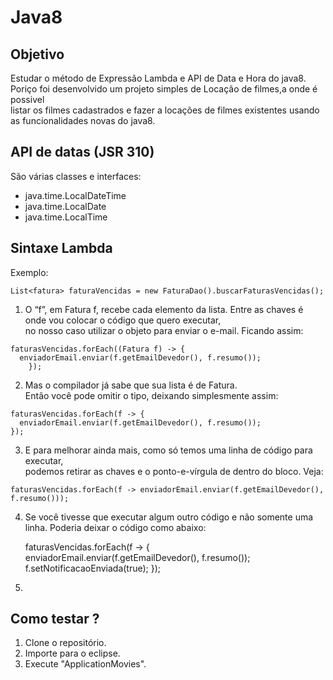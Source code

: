 # Java8

## Objetivo 
  Estudar o método de Expressão Lambda e API de Data e Hora do java8.<br>
  Poriço foi desenvolvido um projeto simples de Locação de filmes,a onde é possivel <br>
  listar os filmes cadastrados e fazer a locações de filmes existentes usando as funcionalidades novas do java8.

## API de datas (JSR 310)
   São várias classes e interfaces:
   - java.time.LocalDateTime	
   - java.time.LocalDate
   - java.time.LocalTime

## Sintaxe Lambda
  Exemplo:
	
  	List<fatura> faturaVencidas = new FaturaDao().buscarFaturasVencidas();	

  1. O “f”, em Fatura f, recebe cada elemento da lista. Entre as chaves é onde vou colocar o código que quero executar,<br>
  no nosso caso utilizar o objeto para enviar o e-mail. Ficando assim:<br>

	faturasVencidas.forEach((Fatura f) -> {
	  enviadorEmail.enviar(f.getEmailDevedor(), f.resumo());
        });

  2. Mas o compilador já sabe que sua lista é de Fatura.<br>
     Então você pode omitir o tipo, deixando simplesmente assim:

	faturasVencidas.forEach(f -> {
	  enviadorEmail.enviar(f.getEmailDevedor(), f.resumo());
	});

  3. E para melhorar ainda mais, como só temos uma linha de código para executar,<br>
      podemos retirar as chaves e o ponto-e-vírgula de dentro do bloco. Veja:

	faturasVencidas.forEach(f -> enviadorEmail.enviar(f.getEmailDevedor(), f.resumo()));

  4. Se você tivesse que executar algum outro código e não somente uma linha.
      Poderia deixar o código como abaixo:
      
       	faturasVencidas.forEach(f -> {
          enviadorEmail.enviar(f.getEmailDevedor(), f.resumo());
          f.setNotificacaoEnviada(true);
	});
	
  5. 	

	
## Como testar ?
  1. Clone o repositório.
  2. Importe para o eclipse.
  3. Execute "ApplicationMovies".

